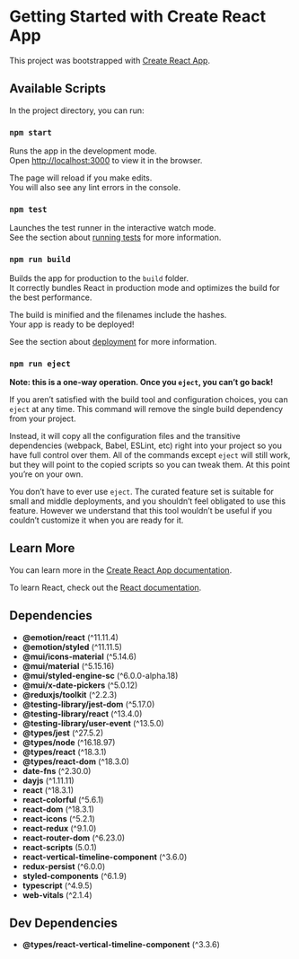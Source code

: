 # Getting Started with Create React App

This project was bootstrapped with [Create React App](https://github.com/facebook/create-react-app).

## Available Scripts

In the project directory, you can run:

### `npm start`

Runs the app in the development mode.\
Open [http://localhost:3000](http://localhost:3000) to view it in the browser.

The page will reload if you make edits.\
You will also see any lint errors in the console.

### `npm test`

Launches the test runner in the interactive watch mode.\
See the section about [running tests](https://facebook.github.io/create-react-app/docs/running-tests) for more information.

### `npm run build`

Builds the app for production to the `build` folder.\
It correctly bundles React in production mode and optimizes the build for the best performance.

The build is minified and the filenames include the hashes.\
Your app is ready to be deployed!

See the section about [deployment](https://facebook.github.io/create-react-app/docs/deployment) for more information.

### `npm run eject`

**Note: this is a one-way operation. Once you `eject`, you can’t go back!**

If you aren’t satisfied with the build tool and configuration choices, you can `eject` at any time. This command will remove the single build dependency from your project.

Instead, it will copy all the configuration files and the transitive dependencies (webpack, Babel, ESLint, etc) right into your project so you have full control over them. All of the commands except `eject` will still work, but they will point to the copied scripts so you can tweak them. At this point you’re on your own.

You don’t have to ever use `eject`. The curated feature set is suitable for small and middle deployments, and you shouldn’t feel obligated to use this feature. However we understand that this tool wouldn’t be useful if you couldn’t customize it when you are ready for it.

## Learn More

You can learn more in the [Create React App documentation](https://facebook.github.io/create-react-app/docs/getting-started).

To learn React, check out the [React documentation](https://reactjs.org/).

## Dependencies

- **@emotion/react** (^11.11.4)
- **@emotion/styled** (^11.11.5)
- **@mui/icons-material** (^5.14.6)
- **@mui/material** (^5.15.16)
- **@mui/styled-engine-sc** (^6.0.0-alpha.18)
- **@mui/x-date-pickers** (^5.0.12)
- **@reduxjs/toolkit** (^2.2.3)
- **@testing-library/jest-dom** (^5.17.0)
- **@testing-library/react** (^13.4.0)
- **@testing-library/user-event** (^13.5.0)
- **@types/jest** (^27.5.2)
- **@types/node** (^16.18.97)
- **@types/react** (^18.3.1)
- **@types/react-dom** (^18.3.0)
- **date-fns** (^2.30.0)
- **dayjs** (^1.11.11)
- **react** (^18.3.1)
- **react-colorful** (^5.6.1)
- **react-dom** (^18.3.1)
- **react-icons** (^5.2.1)
- **react-redux** (^9.1.0)
- **react-router-dom** (^6.23.0)
- **react-scripts** (5.0.1)
- **react-vertical-timeline-component** (^3.6.0)
- **redux-persist** (^6.0.0)
- **styled-components** (^6.1.9)
- **typescript** (^4.9.5)
- **web-vitals** (^2.1.4)

## Dev Dependencies

- **@types/react-vertical-timeline-component** (^3.3.6)


